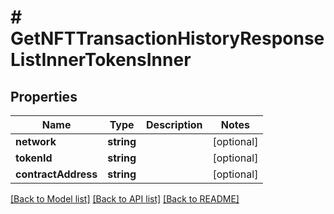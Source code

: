 # # GetNFTTransactionHistoryResponseListInnerTokensInner

## Properties

Name | Type | Description | Notes
------------ | ------------- | ------------- | -------------
**network** | **string** |  | [optional]
**tokenId** | **string** |  | [optional]
**contractAddress** | **string** |  | [optional]

[[Back to Model list]](../../README.md#models) [[Back to API list]](../../README.md#endpoints) [[Back to README]](../../README.md)
